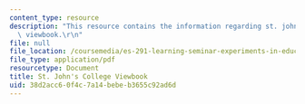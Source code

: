 ```yaml
---
content_type: resource
description: "This resource contains the information regarding st. john's college\
  \ viewbook.\r\n"
file: null
file_location: /coursemedia/es-291-learning-seminar-experiments-in-education-spring-2003/38d2acc60f4c7a14bebeb3655c92ad6d_MITES_291S03_st_johns.pdf
file_type: application/pdf
resourcetype: Document
title: St. John's College Viewbook
uid: 38d2acc6-0f4c-7a14-bebe-b3655c92ad6d
---
```

